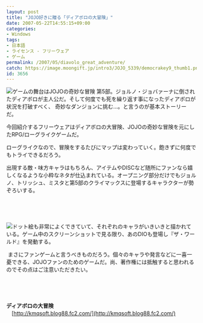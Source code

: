 ```yaml
---
layout: post
title: "JOJO好きに贈る「ディアボロの大冒険」"
date: 2007-05-22T14:55:15+09:00
categories:
- Windows
tags: 
- 日本語
- ライセンス - フリーウェア
- ゲーム
permalink: /2007/05/diavolo_great_adventure/
catch: https://image.moongift.jp/intro3/JOJO_5339/democrakey9_thumb1.png
id: 3656
---
```

[![](https://image.moongift.jp/intro3/JOJO_5339/democrakey7_thumb.png)](https://image.moongift.jp/intro3/JOJO_5339/democrakey72.png)ゲームの舞台はJOJOの奇妙な冒険 第5部。ジョルノ・ジョバァーナに倒されたディアボロが主人公だ。そして何度でも死を繰り返す事になったディアボロが状況を打破すべく、 奇妙なダンジョンに挑む…。と言うのが基本ストーリーだ。

 

今回紹介するフリーウェアはディアボロの大冒険、JOJOの奇妙な冒険を元にしたRPG/ローグライクゲームだ。

<!--more--> 

ローグライクなので、冒険をするたびにマップは変わっていく。飽きずに何度でもトライできるだろう。

 

出現する敵・味方キャラはもちろん、アイテムやDISCなど随所にファンなら嬉しくなるような小粋なネタが仕込まれている。オープニング部分だけでもジョルノ、トリッシュ、ミスタと第5部のクライマックスに登場するキャラクターが勢ぞろいする。

 

&nbsp;

 

&nbsp;

 

[![](https://image.moongift.jp/intro3/JOJO_5339/democrakey9_thumb1.png)](https://image.moongift.jp/intro3/JOJO_5339/democrakey93.png)ドット絵も非常によくできていて、それぞれのキャラがいきいきと描かれている。ゲーム中のスクリーンショットで見る限り、あのDIOも登場し『ザ・ワールド』を発動する。

 

&nbsp;まさにファンゲームと言うべきものだろう。個々のキャラや発言などに一喜一憂できる、JOJOファンのためのゲームだ。尚、著作権には抵触すると思われるのでその点はご注意いただきたい。

 

&nbsp;

 

&nbsp;

 

**ディアボロの大冒険**  
　[http://kmqsoft.blog88.fc2.com/](http://kmqsoft.blog88.fc2.com/)

